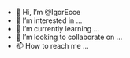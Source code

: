 - 👋 Hi, I’m @IgorEcce
- 👀 I’m interested in ...
- 🌱 I’m currently learning ...
- 💞️ I’m looking to collaborate on ...
- 📫 How to reach me ...

<!---
IgorEcce/IgorEcce is a ✨ special ✨ repository because its `README.md` (this file) appears on your GitHub profile.
You can click the Preview link to take a look at your changes.
--->
